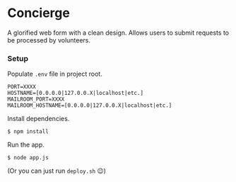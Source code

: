 Concierge
=========
A glorified web form with a clean design. Allows users to submit requests to be processed by volunteers.


### Setup
Populate ```.env``` file in project root.
```
PORT=XXXX
HOSTNAME=[0.0.0.0|127.0.0.X|localhost|etc.]
MAILROOM_PORT=XXXX
MAILROOM_HOSTNAME=[0.0.0.0|127.0.0.X|localhost|etc.]
```

Install dependencies.
```
$ npm install
```

Run the app.
```
$ node app.js
```

(Or you can just run `deploy.sh` :wink:)
